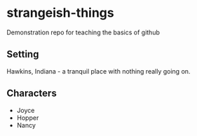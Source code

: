 # strangeish-things
Demonstration repo for teaching the basics of github

## Setting
Hawkins, Indiana - a tranquil place with nothing really going on.

## Characters
* Joyce
* Hopper
* Nancy
